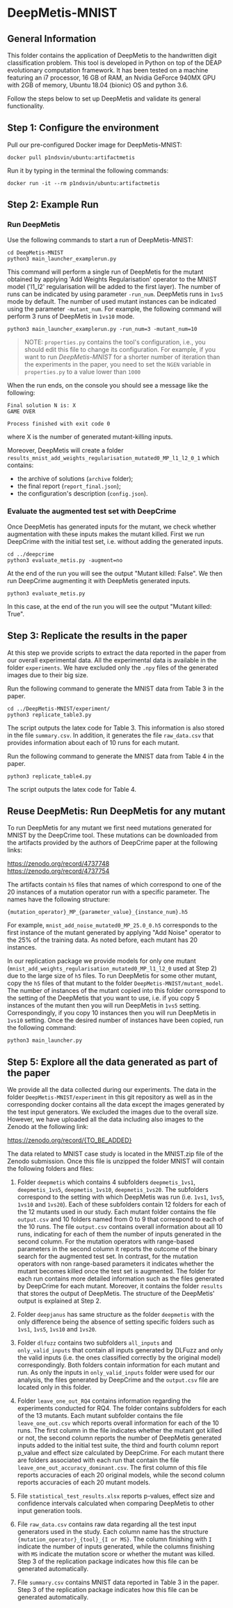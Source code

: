 # DeepMetis-MNIST

## General Information ##
This folder contains the application of DeepMetis to the handwritten digit classification problem.
This tool is developed in Python on top of the DEAP evolutionary computation framework. It has been tested on a machine featuring an i7 processor, 16 GB of RAM, an Nvidia GeForce 940MX GPU with 2GB of memory, Ubuntu 18.04 (bionic) OS and python 3.6.

Follow the steps below to set up DeepMetis and validate its general functionality.


## Step 1: Configure the environment  ##

Pull our pre-configured Docker image for DeepMetis-MNIST:

``` 
docker pull p1ndsvin/ubuntu:artifactmetis
```

Run it by typing in the terminal the following commands:

```
docker run -it --rm p1ndsvin/ubuntu:artifactmetis
```

## Step 2: Example Run ##

### Run DeepMetis ###
Use the following commands to start a run of DeepMetis-MNIST:

```
cd DeepMetis-MNIST
python3 main_launcher_examplerun.py
```

This command will perform a single run of DeepMetis for the mutant obtained by applying 
'Add Weights Regularisation' operator to the MNIST model ('l1_l2' regularisation will be added to the first layer). The number of runs can be 
indicated by using parameter `-run_num`. DeepMetis runs in `1vs5` mode by default. The number of used mutant instances can be indicated using the parameter 
`-mutant_num`. For example, the following command will perform 3 runs of DeepMetis in `1vs10` mode.

```
python3 main_launcher_examplerun.py -run_num=3 -mutant_num=10
```

> NOTE: `properties.py` contains the tool's configuration, i.e., you should edit this file to change its configuration. For example, if you want to run <i>DeepMetis-MNIST</i> for a shorter number of iteration than the experiments in the paper, you need to set the `NGEN` variable in `properties.py` to a value lower than `1000`

When the run ends, on the console you should see a message like the following:

```
Final solution N is: X
GAME OVER

Process finished with exit code 0
```

where X is the number of generated mutant-killing inputs.

Moreover, DeepMetis will create a folder `results_mnist_add_weights_regularisation_mutated0_MP_l1_l2_0_1` which contains: 
* the archive of solutions (`archive` folder); 
* the final report (`report_final.json`);
* the configuration's description (`config.json`).

### Evaluate the augmented test set with DeepCrime

Once DeepMetis has generated inputs for the mutant, we check whether augmentation with these inputs 
makes the mutant killed. First we run DeepCrime with the initial test set, i.e. without adding the
generated inputs.

```
cd ../deepcrime
python3 evaluate_metis.py -augment=no
```

At the end of the run you will see the output "Mutant killed: False".
We then run DeepCrime augmenting it with DeepMetis generated inputs.
 
```
python3 evaluate_metis.py
```

In this case, at the end of the run you will see the output "Mutant killed: True".

 
## Step 3: Replicate the results in the paper ##

At this step we provide scripts to extract the data reported in the paper from our 
overall experimental data.
All the experimental data is available in the folder `experiments`. We have excluded only the `.npy` files
of the generated images due to their big size. 

Run the following command to generate the MNIST data from Table 3 in the paper.


```
cd ../DeepMetis-MNIST/experiment/
python3 replicate_table3.py
```

The script outputs the latex code for Table 3. This information is also stored in the file 
`summary.csv`. In addition, it generates the file `raw_data.csv` that provides information about each of 10 runs for each mutant.


Run the following command to generate the MNIST data from Table 4 in the paper.

```
python3 replicate_table4.py
```

The script outputs the latex code for Table 4. 

## Reuse DeepMetis: Run DeepMetis for any mutant ##

To run DeepMetis for any mutant we first need mutations generated for MNIST by the DeepCrime tool. 
These mutations can be downloaded from the artifacts provided by the authors of DeepCrime paper at the following links:

https://zenodo.org/record/4737748  
https://zenodo.org/record/4737754

The artifacts contain `h5` files that names of which correspond to one of the 20 instances of a mutation operator run with a specific parameter. 
The names have the following structure: 

`{mutation_operator}_MP_{parameter_value}_{instance_num}.h5`


For example, `mnist_add_noise_mutated0_MP_25.0_0.h5` corresponds to the first instance of the mutant generated by applying "Add Noise" operator to the 25% 
of the training data. As noted before, each mutant has 20 instances. 

In our replication package we provide models for only one mutant (`mnist_add_weights_regularisation_mutated0_MP_l1_l2_0` used at Step 2) due to the large size of `h5` files.
To run DeepMetis for some other mutant, copy the `h5` files of that mutant to the folder `DeepMetis-MNIST/mutant_model`. 
The number of instances of the mutant copied into this folder correspond to the setting of the DeepMetis that you want to use,
i.e. if you copy 5 instances of the mutant then you will run DeepMetis in `1vs5` setting. Correspondingly, if you copy 10 instances then 
you will run DeepMetis in `1vs10` setting.
Once the desired number of instances have been copied, run the following command:


```
python3 main_launcher.py
```
## Step 5: Explore all the data generated as part of the paper ##

We provide all the data collected during our experiments. The data in the folder `DeepMetis-MNIST/experiment`
in this git repository as well as in the corresponding docker contains all the data except the images generated by the
test input generators. We excluded the images due to the overall size. However, we have uploaded all the data
including also images to the Zenodo at the following link:

https://zenodo.org/record/{TO_BE_ADDED}

The data related to MNIST case study is located in the MNIST.zip file of the Zenodo submission. Once this file is unzipped the folder MNIST
will contain the following folders and files:

1. Folder `deepmetis` which contains 4 subfolders `deepmetis_1vs1`, `deepmetis_1vs5`, `deepmetis_1vs10`, `deepmetis_1vs20`. The subfolders correspond to the
setting with which DeepMetis was run (i.e. `1vs1`, `1vs5`, `1vs10` and `1vs20`). Each of these subfolders contain 12 folders
for each of the 12 mutants used in our study. Each mutant folder contains the file `output.csv` and 10 folders named from 0 to 9 that correspond to each of the 10 runs. 
The file `output.csv` contains overall information about all 10 runs, indicating for each of them the number of inputs generated in the second column. For the mutation operators with 
range-based parameters in the second column it reports the outcome of the binary search for the augmented test set. In contrast, for the mutation operators with 
non range-based parameters it indicates whether the mutant becomes killed once the test set is augmented.
The folder for each run contains more detailed information such as the files generated by DeepCrime for each mutant. Moreover,
it contains the folder `results` that stores the output of DeepMetis. The structure of the DeepMetis' output is explained at Step 2.

2. Folder `deepjanus` has same structure as the folder `deepmetis` with the only difference being
the absence of setting specific folders such as `1vs1`, `1vs5`, `1vs10` and `1vs20`.

3.  Folder `dlfuzz` contains two subfolders `all_inputs` and `only_valid_inputs` that contain all inputs
generated by DLFuzz and only the valid inputs (i.e. the ones classified correctly by the original model)
correspondingly. Both folders contain information for each mutant and run. As only the inputs in `only_valid_inputs`
folder were used for our analysis, the files generated by DeepCrime and the `output.csv` file
are located only in this folder.

4. Folder `leave_one_out_RQ4` contains information regarding the experiments conducted for
RQ4. The folder contains subfolders for each of the 13 mutants. Each mutant subfolder contains the file `leave_one_out.csv` which reports overall information for each of the
10 runs. The first column in the file indicates whether the mutant got killed or not, the second column reports the number of
DeepMetis generated inputs added to the initial test suite, the third and fourth column report p_value and effect size calculated by DeepCrime.
For each mutant there are folders associated with each run that contain the file `leave_one_out_accuracy_dominant.csv`. The first column of this file
reports accuracies of each 20 original models, while the second column reports accuracies of each 20 mutant models.

5. File `statistical_test_results.xlsx` reports p-values, effect size and confidence intervals calculated
when comparing DeepMetis to other input generation tools.

6. File `raw_data.csv` contains raw data regarding all the test input generators used 
in the study. Each column name has the structure `{mutation_operator}_{tool}_{I or MS}`. The column finishing with `I` indicate the number of 
inputs generated, while the columns finishing with `MS` indicate the mutation score or whether the mutant was killed. 
Step 3 of the replication package indicates how this file can be generated automatically.

7. File `summary.csv` contains MNIST data reported in Table 3 in the paper. Step 3 of the replication package indicates how this file can be generated automatically.



